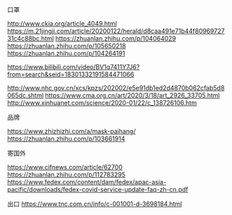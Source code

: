 口罩

http://www.ckia.org/article_4049.html
https://m.21jingji.com/article/20200122/herald/d8caa491e71b44f8096972731c4c88bc.html
https://zhuanlan.zhihu.com/p/104064029
https://zhuanlan.zhihu.com/p/105650218
https://zhuanlan.zhihu.com/p/104264191

https://www.bilibili.com/video/BV1q7411Y7J6?from=search&seid=18301332191584471066

http://www.nhc.gov.cn/xcs/kpzs/202002/e5e91db1ed2d4870b062cfab5d8065dc.shtml
https://www.cma.org.cn/art/2020/3/18/art_2926_33705.html
http://www.xinhuanet.com/science/2020-01/22/c_138726106.htm


品牌

https://www.zhizhizhi.com/a/mask-paihang/
https://zhuanlan.zhihu.com/p/103661914

寄国外

https://www.cifnews.com/article/62700
https://zhuanlan.zhihu.com/p/112783295
https://www.fedex.com/content/dam/fedex/apac-asia-pacific/downloads/fedex-covid-service-update-faq-zh-cn.pdf

出口
https://www.tnc.com.cn/info/c-001001-d-3698184.html
